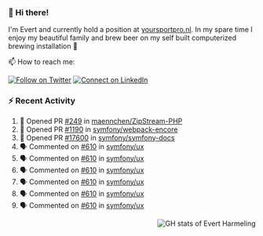 ### :wave: Hi there!

I'm Evert and currently hold a position at [yoursportpro.nl](https://yoursportpro.nl). In my spare time I enjoy my beautiful family and brew beer on my self built computerized brewing installation 🍺

📫 How to reach me:

[![Follow on Twitter](https://img.shields.io/badge/--twitter?label=Twitter&logo=Twitter&style=social)](https://twitter.com/evertjes) [![Connect on LinkedIn](https://img.shields.io/badge/--linkedin?label=LinkedIn&logo=LinkedIn&style=social)](https://www.linkedin.com/in/evertharmeling)

### :zap: Recent Activity

<!--START_SECTION:activity-->
1. 💪 Opened PR [#249](https://github.com/maennchen/ZipStream-PHP/pull/249) in [maennchen/ZipStream-PHP](https://github.com/maennchen/ZipStream-PHP)
2. 💪 Opened PR [#1190](https://github.com/symfony/webpack-encore/pull/1190) in [symfony/webpack-encore](https://github.com/symfony/webpack-encore)
3. 💪 Opened PR [#17600](https://github.com/symfony/symfony-docs/pull/17600) in [symfony/symfony-docs](https://github.com/symfony/symfony-docs)
4. 🗣 Commented on [#610](https://github.com/symfony/ux/issues/610) in [symfony/ux](https://github.com/symfony/ux)
5. 🗣 Commented on [#610](https://github.com/symfony/ux/issues/610) in [symfony/ux](https://github.com/symfony/ux)
6. 🗣 Commented on [#610](https://github.com/symfony/ux/issues/610) in [symfony/ux](https://github.com/symfony/ux)
7. 🗣 Commented on [#610](https://github.com/symfony/ux/issues/610) in [symfony/ux](https://github.com/symfony/ux)
8. 🗣 Commented on [#610](https://github.com/symfony/ux/issues/610) in [symfony/ux](https://github.com/symfony/ux)
9. 🗣 Commented on [#610](https://github.com/symfony/ux/issues/610) in [symfony/ux](https://github.com/symfony/ux)
<!--END_SECTION:activity-->

<div align="right">
  <img src="https://github-readme-stats.vercel.app/api?username=evertharmeling&show_icons=true&theme=vue&include_all_commits=true" alt="GH stats of Evert Harmeling" />
</div>

<!--
**evertharmeling/evertharmeling** is a ✨ _special_ ✨ repository because its `README.md` (this file) appears on your GitHub profile.

Here are some ideas to get you started:

- 🔭 I’m currently working on ...
- 🌱 I’m currently learning ...
- 👯 I’m looking to collaborate on ...
- 🤔 I’m looking for help with ...
- 💬 Ask me about ...
- 📫 How to reach me: ...
- 😄 Pronouns: ...
- ⚡ Fun fact: ...
-->

